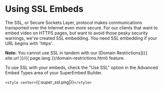 # Using SSL Embeds

The SSL, or Secure Sockets Layer, protocol makes communications transported over the Internet even more secure.  For our clients that want to embed video on HTTPS pages, but want to avoid those pesky security warnings, we've created SSL embedding.  You need SSL embedding if your URL begins with 'https'.

**Note:** You cannot use SSL in tandem with our [Domain Restrictions]({{ site.url }}/{{ page.lang }}/domain-restrictions.html) feature.

To use SSL with your embeds, check the "Use SSL" option in the Advanced Embed Types area of your SuperEmbed Builder.

`<style center>`{{:super_ssl.png|}}`</style>`


